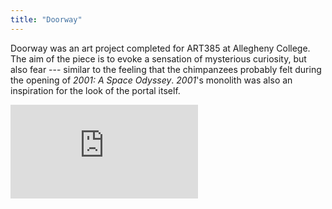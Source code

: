 ```yaml
---
title: "Doorway"
---
```


Doorway was an art project completed for ART385 at Allegheny College. The aim
of the piece is to evoke a sensation of mysterious curiosity, but also fear ---
similar to the feeling that the chimpanzees probably felt during the opening of
*2001: A Space Odyssey*. *2001*'s monolith was also an inspiration for the look
of the portal itself.

<div class="video-wrapper">
<iframe src="https://www.youtube-nocookie.com/embed/_BE0X5lyiwA" frameborder="0" allow="autoplay; encrypted-media" allowfullscreen></iframe>
</div>
